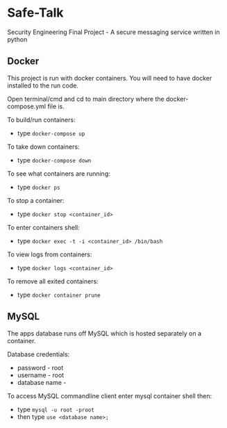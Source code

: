 # Safe-Talk
Security Engineering Final Project - A secure messaging service written in python

## Docker
This project is run with docker containers. You will need to have docker installed to the run code.

Open terminal/cmd and cd to main directory where the docker-compose.yml file is. 

To build/run containers:
* type `docker-compose up`

To take down containers:
* type `docker-compose down`

To see what containers are running:
* type `docker ps`

To stop a container:
* type `docker stop <container_id>`

To enter containers shell:
* type `docker exec -t -i <container_id> /bin/bash`

To view logs from containers:
* type `docker logs <container_id>` 

To remove all exited containers:
* type `docker container prune`

## MySQL
The apps database runs off MySQL which is hosted separately on a container.

Database credentials: 
* password - root
* username - root
* database name - 

To access MySQL commandline client enter mysql container shell then:
* type `mysql -u root -proot`
* then type `use <database name>;`
